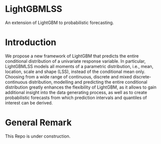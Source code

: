 # LightGBMLSS
An extension of LightGBM to probabilistic forecasting.

# Introduction
We propose a new framework of LightGBM that predicts the entire conditional distribution of a univariate response variable. In particular, LightGBMLSS models all moments of a parametric distribution, i.e., mean, location, scale and shape (LSS), instead of the conditional mean only. Choosing from a wide range of continuous, discrete and mixed discrete-continuous distribution, modelling and predicting the entire conditional distribution greatly enhances the flexibility of LightGBM, as it allows to gain additional insight into the data generating process, as well as to create probabilistic forecasts from which prediction intervals and quantiles of interest can be derived. 

# General Remark
This Repo is under construction. 

